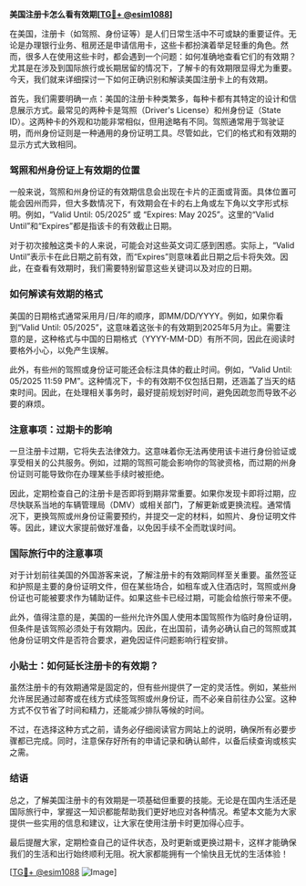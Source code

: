 **美国注册卡怎么看有效期[[TG💪+ @esim1088](https://t.me/s/esim1088)]**

在美国，注册卡（如驾照、身份证等）是人们日常生活中不可或缺的重要证件。无论是办理银行业务、租房还是申请信用卡，这些卡都扮演着举足轻重的角色。然而，很多人在使用这些卡时，都会遇到一个问题：如何准确地查看它们的有效期？尤其是在涉及到国际旅行或长期居留的情况下，了解卡的有效期限显得尤为重要。今天，我们就来详细探讨一下如何正确识别和解读美国注册卡上的有效期。

首先，我们需要明确一点：美国的注册卡种类繁多，每种卡都有其特定的设计和信息展示方式。最常见的两种卡是驾照（Driver's License）和州身份证（State ID）。这两种卡的外观和功能非常相似，但用途略有不同。驾照通常用于驾驶证明，而州身份证则是一种通用的身份证明工具。尽管如此，它们的格式和有效期的显示方式大致相同。

### 驾照和州身份证上有效期的位置

一般来说，驾照和州身份证的有效期信息会出现在卡片的正面或背面。具体位置可能会因州而异，但大多数情况下，有效期会在卡的右上角或左下角以文字形式标明。例如，“Valid Until: 05/2025” 或 “Expires: May 2025”。这里的“Valid Until”和“Expires”都是指该卡的有效截止日期。

对于初次接触这类卡的人来说，可能会对这些英文词汇感到困惑。实际上，“Valid Until”表示卡在此日期之前有效，而“Expires”则意味着此日期之后卡将失效。因此，在查看有效期时，我们需要特别留意这些关键词以及对应的日期。

### 如何解读有效期的格式

美国的日期格式通常采用月/日/年的顺序，即MM/DD/YYYY。例如，如果你看到“Valid Until: 05/2025”，这意味着这张卡的有效期到2025年5月为止。需要注意的是，这种格式与中国的日期格式（YYYY-MM-DD）有所不同，因此在阅读时要格外小心，以免产生误解。

此外，有些州的驾照或身份证可能还会标注具体的截止时间。例如，“Valid Until: 05/2025 11:59 PM”。这种情况下，卡的有效期不仅包括日期，还涵盖了当天的结束时间。因此，在处理相关事务时，最好提前规划好时间，避免因疏忽而导致不必要的麻烦。

### 注意事项：过期卡的影响

一旦注册卡过期，它将失去法律效力。这意味着你无法再使用该卡进行身份验证或享受相关的公共服务。例如，过期的驾照可能会影响你的驾驶资格，而过期的州身份证则可能导致你在办理某些手续时被拒绝。

因此，定期检查自己的注册卡是否即将到期非常重要。如果你发现卡即将过期，应尽快联系当地的车辆管理局（DMV）或相关部门，了解更新或更换流程。通常情况下，更换驾照或州身份证需要预约，并提交一定的材料，如照片、身份证明文件等。因此，建议大家提前做好准备，以免因手续不全而耽误时间。

### 国际旅行中的注意事项

对于计划前往美国的外国游客来说，了解注册卡的有效期同样至关重要。虽然签证和护照是主要的身份证明文件，但在某些场合，如租车或入住酒店时，驾照或州身份证也可能被要求作为辅助证件。如果这些卡已经过期，可能会给旅行带来不便。

此外，值得注意的是，美国的一些州允许外国人使用本国驾照作为临时身份证明，但条件是该驾照必须处于有效期内。因此，在出国前，请务必确认自己的驾照或其他身份证明文件是否符合要求，避免因证件问题影响行程安排。

### 小贴士：如何延长注册卡的有效期？

虽然注册卡的有效期通常是固定的，但有些州提供了一定的灵活性。例如，某些州允许居民通过邮寄或在线方式续签驾照或州身份证，而不必亲自前往办公室。这种方式不仅节省了时间和精力，还能减少排队等候的时间。

不过，在选择这种方式之前，请务必仔细阅读官方网站上的说明，确保所有必要步骤都已完成。同时，注意保存好所有的申请记录和确认邮件，以备后续查询或核实之需。

### 结语

总之，了解美国注册卡的有效期是一项基础但重要的技能。无论是在国内生活还是国际旅行中，掌握这一知识都能帮助我们更好地应对各种情况。希望本文能为大家提供一些实用的信息和建议，让大家在使用注册卡时更加得心应手。

最后提醒大家，定期检查自己的证件状态，及时更新或更换过期卡，这样才能确保我们的生活和出行始终顺利无阻。祝大家都能拥有一个愉快且无忧的生活体验！

[[TG💪+ @esim1088](https://t.me/s/esim1088) ![Image](https://i.postimg.cc/4NQfJmqS/Snipaste-2025-05-13-00-14-12.png)]
